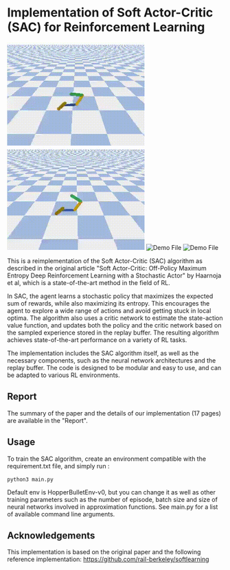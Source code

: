 # Implementation of Soft Actor-Critic (SAC) for Reinforcement Learning

![Demo File](https://github.com/thibautvalour/RL_Soft-Actor-Critic/blob/main/results/video/Start.gif)
![Demo File](https://github.com/thibautvalour/RL_Soft-Actor-Critic/blob/main/results/video/Middle.gif)
![Demo File](https://github.com/thibautvalour/RL_Soft-Actor-Critic/blob/main/results/video/presentation_hopper.gif)
![Demo File](https://github.com/thibautvalour/RL_Soft-Actor-Critic/blob/main/results/video/bipede.gif)


This is a reimplementation of the Soft Actor-Critic (SAC) algorithm as described in the original article "Soft Actor-Critic: Off-Policy Maximum Entropy Deep Reinforcement Learning with a Stochastic Actor" by Haarnoja et al, which is a state-of-the-art method in the field of RL.

In SAC, the agent learns a stochastic policy that maximizes the expected sum of rewards, while also maximizing its entropy. This encourages the agent to explore a wide range of actions and avoid getting stuck in local optima. The algorithm also uses a critic network to estimate the state-action value function, and updates both the policy and the critic network based on the sampled experience stored in the replay buffer. The resulting algorithm achieves state-of-the-art performance on a variety of RL tasks.

The implementation includes the SAC algorithm itself, as well as the necessary components, such as the neural network architectures and the replay buffer. The code is designed to be modular and easy to use, and can be adapted to various RL environments.

## Report
The summary of the paper and the details of our implementation (17 pages) are available in the "Report".

## Usage
To train the SAC algorithm, create an environment compatible with the requirement.txt file, and simply run :
```
python3 main.py
```
Default env is HopperBulletEnv-v0, but you can change it as well as other training parameters such as the number of episode, batch size and size of neural networks involved in approximation functions. See main.py for a list of available command line arguments.


## Acknowledgements
This implementation is based on the original paper and the following reference implementation: https://github.com/rail-berkeley/softlearning
